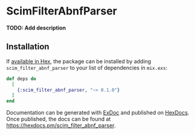 # ScimFilterAbnfParser

**TODO: Add description**

## Installation

If [available in Hex](https://hex.pm/docs/publish), the package can be installed
by adding `scim_filter_abnf_parser` to your list of dependencies in `mix.exs`:

```elixir
def deps do
  [
    {:scim_filter_abnf_parser, "~> 0.1.0"}
  ]
end
```

Documentation can be generated with [ExDoc](https://github.com/elixir-lang/ex_doc)
and published on [HexDocs](https://hexdocs.pm). Once published, the docs can
be found at <https://hexdocs.pm/scim_filter_abnf_parser>.

